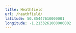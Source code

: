 ```yaml
---
title: Heathfield
url: /heathfield/
latitude: 50.85447610000001
longitude: -1.2133261000000002
---
```

